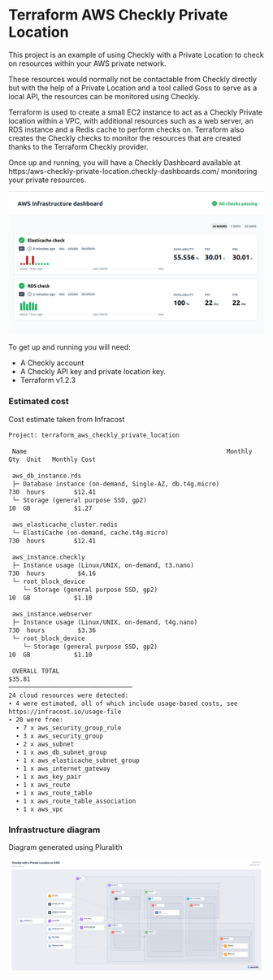 # Terraform AWS Checkly Private Location

This project is an example of using Checkly with a Private Location to check on resources within your AWS private network.

These resources would normally not be contactable from Checkly directly but with the help of a Private Location and a tool called Goss to serve as a local API, the resources can be monitored using Checkly.

Terraform is used to create a small EC2 instance to act as a Checkly Private location within a VPC, with additional resources such as a web server, an RDS instance and a Redis cache to perform checks on. Terraform also creates the Checkly checks to monitor the resources that are created thanks to the Terraform Checkly provider.

Once up and running, you will have a Checkly Dashboard available at https:/aws-checkly-private-location.checkly-dashboards.com/ monitoring your private resources.

![Checkly Dashboard](https://github.com/gordonmurray/terraform_aws_checkly_private_location/blob/main/files/checkly_dashboard.png?raw=true)

To get up and running you will need:

* A Checkly account
* A Checkly API key and private location key.
* Terraform v1.2.3

### Estimated cost
Cost estimate taken from Infracost

```
Project: terraform_aws_checkly_private_location

 Name                                                       Monthly Qty  Unit   Monthly Cost 
                                                                                             
 aws_db_instance.rds                                                                         
 ├─ Database instance (on-demand, Single-AZ, db.t4g.micro)          730  hours        $12.41 
 └─ Storage (general purpose SSD, gp2)                               10  GB            $1.27 
                                                                                             
 aws_elasticache_cluster.redis                                                               
 └─ ElastiCache (on-demand, cache.t4g.micro)                        730  hours        $12.41 
                                                                                             
 aws_instance.checkly                                                                        
 ├─ Instance usage (Linux/UNIX, on-demand, t3.nano)                 730  hours         $4.16 
 └─ root_block_device                                                                        
    └─ Storage (general purpose SSD, gp2)                            10  GB            $1.10 
                                                                                             
 aws_instance.webserver                                                                      
 ├─ Instance usage (Linux/UNIX, on-demand, t4g.nano)                730  hours         $3.36 
 └─ root_block_device                                                                        
    └─ Storage (general purpose SSD, gp2)                            10  GB            $1.10 
                                                                                             
 OVERALL TOTAL                                                                        $35.81 
──────────────────────────────────
24 cloud resources were detected:
∙ 4 were estimated, all of which include usage-based costs, see https://infracost.io/usage-file
∙ 20 were free:
  ∙ 7 x aws_security_group_rule
  ∙ 3 x aws_security_group
  ∙ 2 x aws_subnet
  ∙ 1 x aws_db_subnet_group
  ∙ 1 x aws_elasticache_subnet_group
  ∙ 1 x aws_internet_gateway
  ∙ 1 x aws_key_pair
  ∙ 1 x aws_route
  ∙ 1 x aws_route_table
  ∙ 1 x aws_route_table_association
  ∙ 1 x aws_vpc
```

### Infrastructure diagram
Diagram generated using Pluralith

![Pluralith infrastructure diagram](https://github.com/gordonmurray/terraform_aws_checkly_private_location/blob/main/files/pluralith-local-project.png?raw=true)